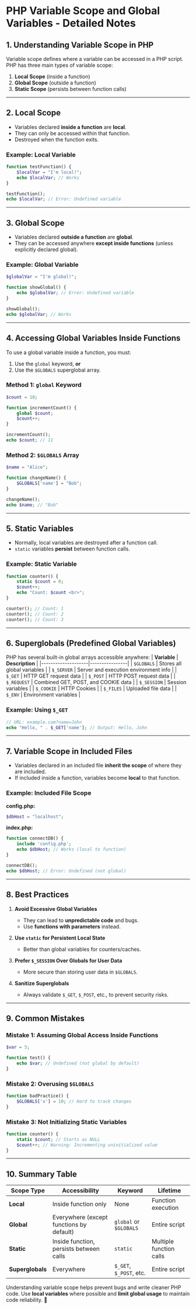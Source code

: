 # **PHP Variable Scope and Global Variables - Detailed Notes**

## **1. Understanding Variable Scope in PHP**
Variable scope defines where a variable can be accessed in a PHP script. PHP has three main types of variable scope:
1. **Local Scope** (inside a function)
2. **Global Scope** (outside a function)
3. **Static Scope** (persists between function calls)

---

## **2. Local Scope**
- Variables declared **inside a function** are **local**.
- They can only be accessed within that function.
- Destroyed when the function exits.

### **Example: Local Variable**
```php
function testFunction() {
    $localVar = "I'm local!";
    echo $localVar; // Works
}

testFunction();
echo $localVar; // Error: Undefined variable
```

---

## **3. Global Scope**
- Variables declared **outside a function** are **global**.
- They can be accessed anywhere **except inside functions** (unless explicitly declared global).

### **Example: Global Variable**
```php
$globalVar = "I'm global!";

function showGlobal() {
    echo $globalVar; // Error: Undefined variable
}

showGlobal();
echo $globalVar; // Works
```

---

## **4. Accessing Global Variables Inside Functions**
To use a global variable inside a function, you must:
1. Use the `global` keyword, **or**
2. Use the `$GLOBALS` superglobal array.

### **Method 1: `global` Keyword**
```php
$count = 10;

function incrementCount() {
    global $count;
    $count++;
}

incrementCount();
echo $count; // 11
```

### **Method 2: `$GLOBALS` Array**
```php
$name = "Alice";

function changeName() {
    $GLOBALS['name'] = "Bob";
}

changeName();
echo $name; // "Bob"
```

---

## **5. Static Variables**
- Normally, local variables are destroyed after a function call.
- `static` variables **persist** between function calls.

### **Example: Static Variable**
```php
function counter() {
    static $count = 0;
    $count++;
    echo "Count: $count <br>";
}

counter(); // Count: 1
counter(); // Count: 2
counter(); // Count: 3
```

---

## **6. Superglobals (Predefined Global Variables)**
PHP has several built-in global arrays accessible anywhere:
| **Variable**       | **Description** |
|--------------------|----------------|
| `$GLOBALS` | Stores all global variables |
| `$_SERVER` | Server and execution environment info |
| `$_GET` | HTTP GET request data |
| `$_POST` | HTTP POST request data |
| `$_REQUEST` | Combined GET, POST, and COOKIE data |
| `$_SESSION` | Session variables |
| `$_COOKIE` | HTTP Cookies |
| `$_FILES` | Uploaded file data |
| `$_ENV` | Environment variables |

### **Example: Using `$_GET`**
```php
// URL: example.com?name=John
echo "Hello, " . $_GET['name']; // Output: Hello, John
```

---

## **7. Variable Scope in Included Files**
- Variables declared in an included file **inherit the scope** of where they are included.
- If included inside a function, variables become **local** to that function.

### **Example: Included File Scope**
**config.php:**
```php
$dbHost = "localhost";
```

**index.php:**
```php
function connectDB() {
    include 'config.php';
    echo $dbHost; // Works (local to function)
}

connectDB();
echo $dbHost; // Error: Undefined (not global)
```

---

## **8. Best Practices**
1. **Avoid Excessive Global Variables**  
   - They can lead to **unpredictable code** and bugs.
   - Use **functions with parameters** instead.

2. **Use `static` for Persistent Local State**  
   - Better than global variables for counters/caches.

3. **Prefer `$_SESSION` Over Globals for User Data**  
   - More secure than storing user data in `$GLOBALS`.

4. **Sanitize Superglobals**  
   - Always validate `$_GET`, `$_POST`, etc., to prevent security risks.

---

## **9. Common Mistakes**
### **Mistake 1: Assuming Global Access Inside Functions**
```php
$var = 5;

function test() {
    echo $var; // Undefined (not global by default)
}
```

### **Mistake 2: Overusing `$GLOBALS`**
```php
function badPractice() {
    $GLOBALS['x'] = 10; // Hard to track changes
}
```

### **Mistake 3: Not Initializing Static Variables**
```php
function counter() {
    static $count; // Starts as NULL
    $count++; // Warning: Incrementing uninitialized value
}
```

---

## **10. Summary Table**
| **Scope Type** | **Accessibility** | **Keyword** | **Lifetime** |
|---------------|------------------|------------|-------------|
| **Local** | Inside function only | None | Function execution |
| **Global** | Everywhere (except functions by default) | `global` or `$GLOBALS` | Entire script |
| **Static** | Inside function, persists between calls | `static` | Multiple function calls |
| **Superglobals** | Everywhere | `$_GET`, `$_POST`, etc. | Entire script |

Understanding variable scope helps prevent bugs and write cleaner PHP code. Use **local variables** where possible and **limit global usage** to maintain code reliability. 🚀